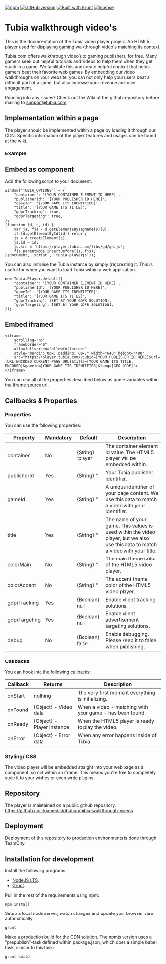 [![npm](https://img.shields.io/npm/v/npm.svg)](https://nodejs.org/)
[![GitHub version](https://img.shields.io/badge/version-0.0.7-blue.svg)](https://github.com/GameDistribution/tubia-walkthrough-videos/)
[![Built with Grunt](https://cdn.gruntjs.com/builtwith.svg)](http://gruntjs.com/)
[![license](https://img.shields.io/github/license/mashape/apistatus.svg)](https://github.com/GameDistribution/tubia-walkthrough-videos/blob/master/LICENSE)


# Tubia walkthrough video's
This is the documentation of the Tubia video player project. An HTML5 player used for displaying gaming walkthrough video's matching its context.

Tubia.com offers walkthrough video’s to gaming publishers, for free. Many gamers seek out helpful tutorials and videos to help them when they get stuck in a game. We facilitate this and create helpful content that helps gamers beat their favorite web games! By embedding our video walkthroughs on your website, you can not only help your users beat a difficult part of a game, but also increase your revenue and user engagement.

Running into any issues? Check out the Wiki of the github repository before mailing to <a href="support@tubia.com" target="_blank">support@tubia.com</a>

## Implementation within a page
The player should be implemented within a page by loading it through our CDN. Specific information of the player features and usages can be found at the <a href="https://github.com/GameDistribution/tubia-walkthrough-videos/wiki" target="_blank">wiki</a>.

### Example
## Embed as component
Add the following script to your document.
```
window["TUBIA_OPTIONS"] = {
    "container": '[YOUR CONTAINER ELEMENT ID HERE]',
    "publisherId": '[YOUR PUBLISHER ID HERE]',
    "gameId": '[YOUR GAME ITS IDENTIFIER]',
    "title": '[YOUR GAME ITS TITLE]',
    "gdprTracking": true,
    "gdprTargeting": true,
};
(function (d, s, id) {
    var js, fjs = d.getElementsByTagName(s)[0];
    if (d.getElementById(id)) return;
    js = d.createElement(s);
    js.id = id;
    js.src = 'https://player.tubia.com/libs/gd/gd.js';
    fjs.parentNode.insertBefore(js, fjs);
}(document, 'script', 'tubia-playerjs'));
```

You can also initialise the Tubia instance by simply (re)creating it. This is useful for when you want to load Tubia within a web application.
```
new Tubia.Player.default({
    "container": '[YOUR CONTAINER ELEMENT ID HERE]',
    "publisherId": '[YOUR PUBLISHER ID HERE]',
    "gameId": '[YOUR GAME ITS IDENTIFIER]',
    "title": '[YOUR GAME ITS TITLE]',
    "gdprTracking": [SET BY YOUR GDPR SOLUTION],
    "gdprTargeting": [SET BY YOUR GDPR SOLUTION],
});
```

## Embed iframed
```
<iframe 
    scrolling="no" 
    frameborder="0" 
    allowfullscreen="allowfullscreen" 
    style="margin: 0px; padding: 0px;" width="640" height="480" 
    src="https://player.tubia.com/?pubid=[YOUR PUBLISHER ID HERE]&url=[URL ENCODED CURRENT PAGE URL]&title=[YOUR GAME ITS TITLE, ENCODED]&gameid=[YOUR GAME ITS IDENTIFIER]&lang=[GEO CODE]">
</iframe>
```
You can use all of the properties described below as query variables within the iframe source url.

## Callbacks & Properties
### Properties
You can use the following properties:

| Property | Mandatory | Default | Description |
| --- | --- | --- | --- |
| container | No | {String} 'player' | The container element id value. The HTML5 player will be embedded within. |
| publisherId | Yes | {String} '' | Your Tubia publisher identifier. |
| gameId | Yes | {String} '' | A unique identifier of your page content. We use this data to match a video with your identifier. |
| title | Yes | {String} '' | The name of your game. This values is used within the video player, but we also use this data to match a video with your title. |
| colorMain | No | {String} '' | The main theme color of the HTML5 video player. |
| colorAccent | No | {String} '' | The accent theme color of the HTML5 video player. |
| gdprTracking | Yes | {Boolean} null | Enable client tracking solutions. |
| gdprTargeting | Yes | {Boolean} null | Enable client advertisement targeting solutions. |
| debug | No | {Boolean} false | Enable debugging. Please keep it to false when publishing. |

### Callbacks
You can hook into the following callbacks:

| Callback | Returns | Description |
| --- | --- | --- |
| onStart | nothing | The very first moment everything is initializing. |
| onFound | {Object} - Video data | When a video - matching with your game - has been found. |
| onReady | {Object} - Player instance | When the HTML5 player is ready to play the video. |
| onError | {Object} - Error data | When any error happens inside of Tubia. |

### Styling/ CSS
The video player will be embedded straight into your web page as a component, so not within an iframe. This means you're free to completely style it to your wishes or even write plugins.

## Repository
The player is maintained on a public github repository.
<a href="https://github.com/gamedistribution/tubia-walkthrough-videos" target="_blank">https://github.com/gamedistribution/tubia-walkthrough-videos</a>

## Deployment
Deployment of this repository to production environments is done through TeamCity.

## Installation for development
Install the following programs:
* [NodeJS LTS](https://nodejs.org/).
* [Grunt](http://gruntjs.com/).

Pull in the rest of the requirements using npm:
```
npm install
```

Setup a local node server, watch changes and update your browser view automatically:
```
grunt
```

Make a production build for the CDN solution. The npmjs version uses a "prepublish"-task defined within package.json, which does a simple babel task, similar to this task:
```
grunt build
```
